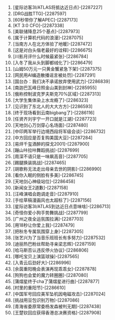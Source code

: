 
1. [星际访客3I/ATLAS将抵达近日点]-[2287227]
1. [DRG战胜TTG]-[2287597]
1. [60秒带你了解APEC]-[2287173]
1. [KT 3:0 CFO]-[2287338]
1. [美联储降息25个基点]-[2287973]
1. [属于计算机代码的浪漫]-[2287075]
1. [当南方人在北方体验了地暖]-[2287472]
1. [这是对白头偕老最好的诠释]-[2286675]
1. [川影月评什么时候最紧张]-[2286784]
1. [入冬了我从头到脚都绒化了]-[2286479]
1. [山姆50万元一只黄金蟹紧急下架]-[2287375]
1. [网民用AI编造散播谣言被处罚]-[2287291]
1. [国台办：我们决不承诺放弃使用武力]-[2286839]
1. [南迦巴瓦峰日照金山美到封神]-[2285955]
1. [俄称控制波克罗夫斯克70%区域]-[2287313]
1. [大学生集体染上水龙瘾了]-[2286323]
1. [见识到了东北人的大大方方]-[2286593]
1. [终于现场看到云南bigbang了]-[2286116]
1. [任贤齐刘宇宁一开口就是江湖]-[2287723]
1. [天地剑心万剑穿心名场面]-[2287480]
1. [中印两军举行边境西段将军级会谈]-[2286732]
1. [中方回应是否复购美国大豆]-[2287284]
1. [易烊千玺酒醉的探戈2001]-[2287900]
1. [蹦山咔拉咔舞蹈挑战]-[2287699]
1. [周深不语只是一味飙高音]-[2287705]
1. [踢腿换装挑战]-[2287465]
1. [胡歌称无法走出母亲去世的阴影]-[2286990]
1. [看你入眠的侧脸有多美]-[2286745]
1. [天地剑心神级站位]-[2286458]
1. [新闻女王2道歉]-[2287158]
1. [汪峰演唱会跑调走音]-[2287910]
1. [手绘草稿漫画风也太超标了]-[2287156]
1. [星际访客3I/ATLAS到达近日点意味啥]-[2286713]
1. [奇怪你爱小狗手势舞挑战]-[2287799]
1. [广州之夜全运氛围拉满]-[2287703]
1. [用18秒让你爱上我]-[2287479]
1. [把秋冬专属氛围穿上身]-[2287305]
1. [张艺兴为了当音乐班班长有多努力]-[2287532]
1. [迪丽热巴粉丝帮助寻亲梁志辉]-[2287159]
1. [哈马斯否认违反停火协议]-[2286806]
1. [哪吒宝贝上演篮球操]-[2287565]
1. [入青云后劲好大]-[2286996]
1. [余茵重阳晚会表演再现乖乖女]-[2287878]
1. [狗狗也会爱的魔力转圈圈]-[2287080]
1. [蒲熠星终于cha了蒲熠星进行曲]-[2287877]
1. [村里的重阳节]-[2286610]
1. [中国军号回应美军坠机因电磁攻击]-[2287024]
1. [挑战用豆包识别万物]-[2287086]
1. [青海省委原常委杨发森被判无期]-[2287438]
1. [王楚钦回应获得香港总决赛资格]-[2287908]